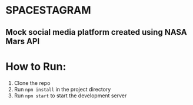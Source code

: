 # SPACESTAGRAM


## Mock social media platform created using NASA Mars API


# How to Run:
1. Clone the repo
2. Run ```npm install``` in the project directory
3. Run ```npm start``` to start the development server

